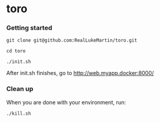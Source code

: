 # toro

### Getting started 

`git clone git@github.com:RealLukeMartin/toro.git`

`cd toro`

`./init.sh`



After init.sh finishes, go to http://web.myapp.docker:8000/


### Clean up

When you are done with your environment, run:

`./kill.sh`


